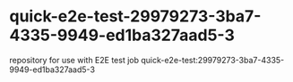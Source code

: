 # quick-e2e-test-29979273-3ba7-4335-9949-ed1ba327aad5-3
repository for use with E2E test job quick-e2e-test:29979273-3ba7-4335-9949-ed1ba327aad5-3
